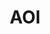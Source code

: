 ---
# This topic lives at
# https://digital.gov/topics/aoi

# Topic Title
title: "AOI"

# description — keep it short and clear
# summary: ""

# Weight
weight: 1

# For more information on managing topics,
# see https://github.com/GSA/digitalgov.gov/wiki/topics
---